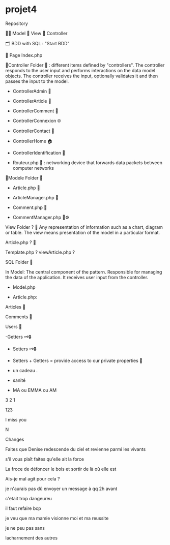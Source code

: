 # projet4

Repository

🧚‍♀️ Model 👀 View 👔 Controller

🗂 BDD with SQL : "Start BDD"

📄 Page Index.php

📁Controller Folder 📁 : different items defined by "controllers". The controller responds to the user input and performs interactions on the data model objects. The controller receives the input, optionally validates it and then passes the input to the model.

* ControllerAdmin 👤

* ControllerArticle 📃

* ControllerComment 💬

- ControllerConnexion 🌐

- ControllerContact 👥

- ControllerHome 🏠

- ControllerIdentification 🔖

- Routeur.php 📡 : networking device that forwards data packets between computer networks

📁Modele Folder 📁

- Article.php 📃

- ArticleManager.php 📃

- Comment.php 💬

- CommentManager.php 💬⚙️

View Folder ? 📁 Any representation of information such as a chart, diagram or table. The view means presentation of the model in a particular format.

Article.php ? 📃

Template.php ? 
viewArticle.php ?

SQL Folder 📒

In Model: The central component of the pattern. Responsible for managing the data of the application. It receives user input from the controller.

- Model.php

- Article.php:

Articles 📃

Comments 💬

Users 👤

-Getters 🗝🔒

- Setters 🗝🔒

- Setters + Getters = provide access to our private properties 🔐

- un cadeau .

- sanité

- MA ou EMMA ou AM



3 2 1

123

I miss you

N

Changes

Faites que Denise redescende du ciel et revienne parmi les vivants

s'il vous plaît faites qu'elle ait la force

La froce de défoncer le bois et sortir de là où elle est

Ais-je mal agit pour cela ?

je n'aurais pas dû envoyer un message à qq 2h avant

c'etait trop dangeureu

il faut refaire bcp

je veu que ma mamie visionne moi et ma reussite

je ne peu pas sans

lacharnement des autres
